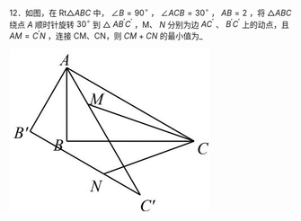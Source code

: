 12．如图，在 $\mathrm { R t } \triangle A B C$ 中， $\angle B = 9 0 ^ { \circ }$ ， $\angle A C B = 3 0 ^ { \circ }$ ， $A B { = } 2$ ，将 $\triangle A B C$ 绕点 $A$ 顺时针旋转 $3 0 ^ { \circ }$ 到 $\bigtriangleup$ $A B ^ { \prime } C ^ { \prime }$ ，M、 $N$ 分别为边 $A C ^ { \prime }$ 、 $B ^ { \prime } C ^ { \prime }$ 上的动点，且 $A M { = } C ^ { \prime } N$ ，连接 CM、CN，则 $C M { + } C N$ 的最小值为_

![](<../../qs_image_DB/专题2-6__逆等线之乾坤大挪移（解析版）/3bf12098d7f709d6f97f71b069092e69cb32e71fb4e4be738567f0228331f53e.jpg>)
